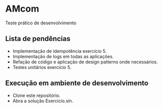 # AMcom
Teste prático de desenvolvimento

## Lista de pendências

- Implementação de idempotência exercício 5. 
- Implementação de logs em todas as aplicações. 
- Refação de código e aplicação de design patterns onde necessários. 
- Testes unitários exercício 5.

## Execução em ambiente de desenvolvimento

- Clone este repositório. 
- Abra a solução Exercicio.sln.
